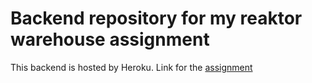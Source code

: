 # Backend repository for my reaktor warehouse assignment

This backend is hosted by Heroku.
Link for the [assignment](https://github.com/aantsa/reaktor-warehouse-assignment-2021)
